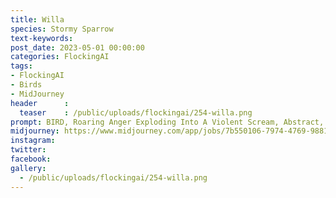 ```yaml
---
title: Willa
species: Stormy Sparrow
text-keywords: 
post_date: 2023-05-01 00:00:00
categories: FlockingAI
tags:
- FlockingAI
- Birds
- MidJourney 
header      :
  teaser    : /public/uploads/flockingai/254-willa.png
prompt: BIRD, Roaring Anger Exploding Into A Violent Scream, Abstract, artistic creative
midjourney: https://www.midjourney.com/app/jobs/7b550106-7974-4769-9881-2dacb3192118
instagram: 
twitter: 
facebook: 
gallery: 
  - /public/uploads/flockingai/254-willa.png
---
```


